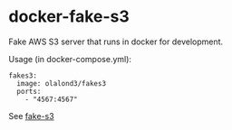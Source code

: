 # docker-fake-s3

Fake AWS S3 server that runs in docker for development.

Usage (in docker-compose.yml):

```
fakes3:
  image: olalond3/fakes3
  ports:
    - "4567:4567"
```

See [fake-s3](https://github.com/jubos/fake-s3)